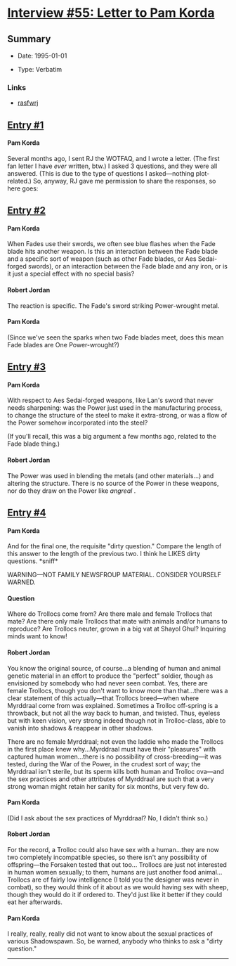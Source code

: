 # [Interview #55: Letter to Pam Korda](https://www.theoryland.com/intvmain.php?i=55)

## Summary

- Date: 1995-01-01

- Type: Verbatim

### Links

- [rasfwrj](http://groups.google.com/group/rec.arts.sf.written.robert-jordan/msg/c2b502098ebe7643)


## [Entry #1](./t-55/1)

#### Pam Korda

Several months ago, I sent RJ the WOTFAQ, and I wrote a letter. (The first fan letter I have
*ever*
written, btw.) I asked 3 questions, and they were all answered. (This is due to the type of questions I asked—nothing plot-related.) So, anyway, RJ gave me permission to share the responses, so here goes:

## [Entry #2](./t-55/2)

#### Pam Korda

When Fades use their swords, we often see blue flashes when the Fade blade hits another weapon. Is this an interaction between the Fade blade and a specific sort of weapon (such as other Fade blades, or Aes Sedai-forged swords), or an interaction between the Fade blade and any iron, or is it just a special effect with no special basis?

#### Robert Jordan

The reaction is specific. The Fade's sword striking Power-wrought metal.

#### Pam Korda

(Since we've seen the sparks when two Fade blades meet, does this mean Fade blades are One Power-wrought?)

## [Entry #3](./t-55/3)

#### Pam Korda

With respect to Aes Sedai-forged weapons, like Lan's sword that never needs sharpening: was the Power just used in the manufacturing process, to change the structure of the steel to make it extra-strong, or was a flow of the Power somehow incorporated into the steel?

(If you'll recall, this was a big argument a few months ago, related to the Fade blade thing.)

#### Robert Jordan

The Power was used in blending the metals (and other materials...) and altering the structure. There is no source of the Power in these weapons, nor do they draw on the Power like
*angreal*
.

## [Entry #4](./t-55/4)

#### Pam Korda

And for the final one, the requisite "dirty question." Compare the length of this answer to the length of the previous two. I think he LIKES dirty questions. \*sniff\*

WARNING—NOT FAMILY NEWSFROUP MATERIAL. CONSIDER YOURSELF WARNED.

#### Question

Where do Trollocs come from? Are there male and female Trollocs that mate? Are there only male Trollocs that mate with animals and/or humans to reproduce? Are Trollocs neuter, grown in a big vat at Shayol Ghul? Inquiring minds want to know!

#### Robert Jordan

You know the original source, of course...a blending of human and animal genetic material in an effort to produce the "perfect" soldier, though as envisioned by somebody who had never seen combat. Yes, there are female Trollocs, though you don't want to know more than that...there was a clear statement of this actually—that Trollocs breed—when where Myrddraal come from was explained. Sometimes a Trolloc off-spring is a throwback, but not all the way back to human, and twisted. Thus, eyeless but with keen vision, very strong indeed though not in Trolloc-class, able to vanish into shadows & reappear in other shadows.

There are no female Myrddraal; not even the laddie who made the Trollocs in the first place knew why...Myrddraal must have their "pleasures" with captured human women...there is no possibility of cross-breeding—it was tested, during the War of the Power, in the crudest sort of way; the Myrddraal isn't sterile, but its sperm kills both human and Trolloc ova—and the sex practices and other attributes of Myrddraal are such that a very strong woman might retain her sanity for six months, but very few do.

#### Pam Korda

(Did I ask about the sex practices of Myrddraal? No, I didn't think so.)

#### Robert Jordan

For the record, a Trolloc could also have sex with a human...they are now two completely incompatible species, so there isn't any possibility of offspring—the Forsaken tested that out too... Trollocs are just not interested in human women sexually; to them, humans are just another food animal... Trollocs are of fairly low intelligence (I told you the designer was never in combat), so they would think of it about as we would having sex with sheep, though they would do it if ordered to. They'd just like it better if they could eat her afterwards.

#### Pam Korda

I really, really, really did not want to know about the sexual practices of various Shadowspawn. So, be warned, anybody who thinks to ask a "dirty question."


---

